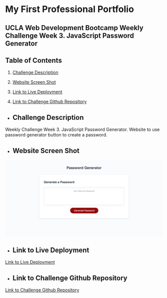 # My First Professional Portfolio
## UCLA Web Development Bootcamp Weekly Challenge Week 3.  JavaScript Password Generator

## Table of Contents

1. [Challenge Description](#challenge-description)

2. [Website Screen Shot](#website-screen-shot)

3. [Link to Live Deployment](#link-to-live-deployment)

4. [Link to Challenge Github Repository](#link-to-challenge-github-repository)


*  ## **Challenge Description**

Weekly Challenge Week 3.  JavaScript Password Generator.  Website to use password generator button to create a password.

*  ## **Website Screen Shot**

![Professional Portfolio Website Screenshot](./assets/images/password-generator.png)

*  ## **Link to Live Deployment**
[Link to Live Deployment](https://github.com/Soft-Devel/password-generator "Password Generator Website Link")

* ## **Link to Challenge Github Repository**
[Link to Challenge Github Repository](https://soft-devel.github.io/password-generator/ "Password Generator Repository Link")